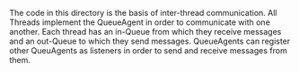 The code in this directory is the basis of inter-thread communication. 
All Threads implement the QueueAgent in order to communicate with one
another. Each thread has an in-Queue from which they receive messages
and an out-Queue to which they send messages. QueueAgents can register
other QueuAgents as listeners in order to send and receive messages
from them.
